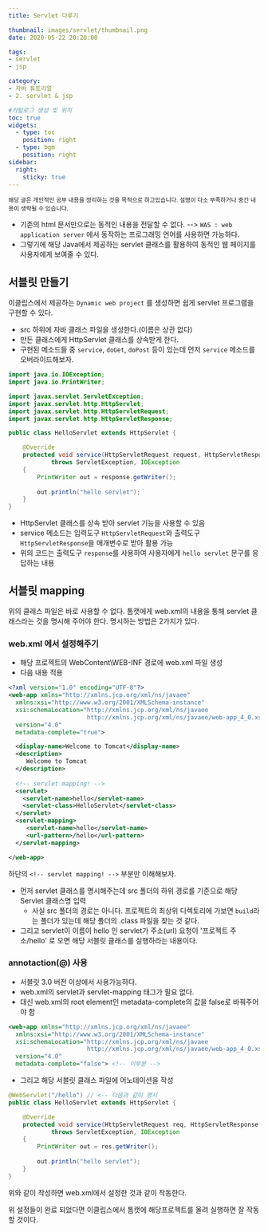 ```yaml
---
title: Servlet 다루기

thumbnail: images/servlet/thumbnail.png
date: 2020-05-22 20:20:00

tags: 
- servlet
- jsp

category:
- 자바 튜토리얼
- 2. servlet & jsp

#카탈로그 생성 및 위치
toc: true
widgets:
  - type: toc
    position: right
  - type: bgm
    position: right
sidebar:
  right:
    sticky: true
---
```


<sup>해당 글은 개인적인 공부 내용을 정리하는 것을 목적으로 하고있습니다. 설명이 다소 부족하거나 중간 내용이 생략될 수 있습니다.</sup>

- 기존의 html 문서만으로는 동적인 내용을 전달할 수 없다. --> `WAS : web application server` 에서 동작하는 프로그래밍 언어를 사용하면 가능하다.
- 그렇기에 해당 Java에서 제공하는 servlet 클래스를 활용하여 동적인 웹 페이지를 사용자에게 보여줄 수 있다.
<!-- more -->

## 서블릿 만들기
이클립스에서 제공하는 `Dynamic web project` 를 생성하면 쉽게 servlet 프로그램을 구현할 수 있다.
- src 하위에 자바 클래스 파일을 생성한다.(이름은 상관 없다)
- 만든 클래스에게 HttpServlet 클래스를 상속받게 한다.
- 구현된 메소드들 중 `service`, `doGet`, `doPost` 등이 있는데 먼저 `service` 메소드를 오버라이드해보자.

```java
import java.io.IOException;
import java.io.PrintWriter;

import javax.servlet.ServletException;
import javax.servlet.http.HttpServlet;
import javax.servlet.http.HttpServletRequest;
import javax.servlet.http.HttpServletResponse;

public class HelloServlet extends HttpServlet {

	@Override
	protected void service(HttpServletRequest request, HttpServletResponse response) 
			throws ServletException, IOException 
	{
		PrintWriter out = response.getWriter();
		
		out.println("hello servlet");
	}
}
```
- HttpServlet 클래스를 상속 받아 servlet 기능을 사용할 수 있음
- service 메소드는 입력도구 `HttpServletRequest`와 출력도구 `HttpServletResponse`을 매개변수로 받아 활용 가능
- 위의 코드는 출력도구 `response`를 사용하여 사용자에게 `hello servlet` 문구를 응답하는 내용

## 서블릿 mapping
위의 클래스 파일은 바로 사용할 수 없다. 톰캣에게 web.xml의 내용을 통해 servlet 클래스라는 것을 명시해 주어야 한다. 명시하는 방법은 2가지가 있다.

### web.xml 에서 설정해주기
- 해당 프로젝트의 WebContent\WEB-INF 경로에 web.xml 파일 생성
- 다음 내용 적용

```xml
<?xml version="1.0" encoding="UTF-8"?>
<web-app xmlns="http://xmlns.jcp.org/xml/ns/javaee"
  xmlns:xsi="http://www.w3.org/2001/XMLSchema-instance"
  xsi:schemaLocation="http://xmlns.jcp.org/xml/ns/javaee
                      http://xmlns.jcp.org/xml/ns/javaee/web-app_4_0.xsd"
  version="4.0"
  metadata-complete="true">

  <display-name>Welcome to Tomcat</display-name>
  <description>
     Welcome to Tomcat
  </description>
  
  <!-- servlet mapping! -->
  <servlet>
  	<servlet-name>hello</servlet-name>
  	<servlet-class>HelloServlet</servlet-class>
  </servlet>
  <servlet-mapping>
  	 <servlet-name>hello</servlet-name>
  	 <url-pattern>/hello</url-pattern>
  </servlet-mapping>

</web-app>
```

하단의 `<!-- servlet mapping! -->` 부분만 이해해보자.
- 먼저 servlet 클래스를 명시해주는데 src 폴더의 하위 경로를 기준으로 해당 Servlet 클래스명 입력
    - 사실 src 폴더의 경로는 아니다. 프로젝트의 최상위 디렉토리에 가보면 `build`라는 폴더가 있는데 해당 폴더의 .class 파일을 찾는 것 같다.
- 그리고 servlet이 이름이 hello 인 servlet가 주소(url) 요청이 '프로젝트 주소/hello' 로 오면 해당 서블릿 클래스를 실행하라는 내용이다. 

### annotaction(@) 사용
- 서블릿 3.0 버전 이상에서 사용가능하다.
- web.xml의 servlet과 servlet-mapping 태그가 필요 없다. 
- 대신 web.xml의 root element인 metadata-complete의 값을 false로 바꿔주어야 함

```xml
<web-app xmlns="http://xmlns.jcp.org/xml/ns/javaee"
  xmlns:xsi="http://www.w3.org/2001/XMLSchema-instance"
  xsi:schemaLocation="http://xmlns.jcp.org/xml/ns/javaee
                      http://xmlns.jcp.org/xml/ns/javaee/web-app_4_0.xsd"
  version="4.0"
  metadata-complete="false"> <!-- 이부분 -->
```
- 그리고 해당 서블릿 클래스 파일에 어노테이션을 작성

```java
@WebServlet("/hello") // <-- 다음과 같이 명시
public class HelloServlet extends HttpServlet {

	@Override
	protected void service(HttpServletRequest req, HttpServletResponse res) 
			throws ServletException, IOException 
	{
		PrintWriter out = res.getWriter();
		
		out.println("hello servlet");
	}
}
```
위와 같이 작성하면 web.xml에서 설정한 것과 같이 작동한다.

위 설정들이 완료 되었다면 이클립스에서 톰캣에 해당프로젝트를 올려 실행하면 잘 작동할 것이다.